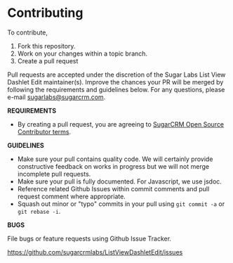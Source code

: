 # Contributing

To contribute,

1. Fork this repository.
1. Work on your changes within a topic branch.
1. Create a pull request

Pull requests are accepted under the discretion of the Sugar Labs List View Dashlet Edit maintainer(s).
Improve the chances your PR will be merged by following the requirements and guidelines below. 
For any questions, please e-mail sugarlabs@sugarcrm.com.

**REQUIREMENTS**
- By creating a pull request, you are agreeing to [SugarCRM Open Source Contributor terms](CONTRIBUTOR_TERMS.pdf).

**GUIDELINES**
- Make sure your pull contains quality code. We will certainly provide constructive feedback on works in progress but we will not merge incomplete pull requests.
- Make sure your pull is fully documented. For Javascript, we use jsdoc.
- Reference related Github Issues within commit comments and pull request comment where appropriate.
- Squash out minor or "typo" commits in your pull using `git commit -a` or `git rebase -i`.

**BUGS**

File bugs or feature requests using Github Issue Tracker.

https://github.com/sugarcrmlabs/ListViewDashletEdit/issues

